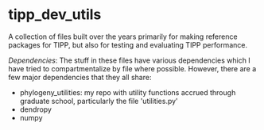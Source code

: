 # tipp_dev_utils

A collection of files built over the years primarily for making reference packages for TIPP, but also for testing and evaluating TIPP performance.

*Dependencies*:
The stuff in these files have various dependencies which I have tried to compartmentalize by file where possible. However, there are a few major dependencies that they all share:
- phylogeny_utilities: my repo with utility functions accrued through graduate school, particularly the file 'utilities.py'
- dendropy
- numpy

